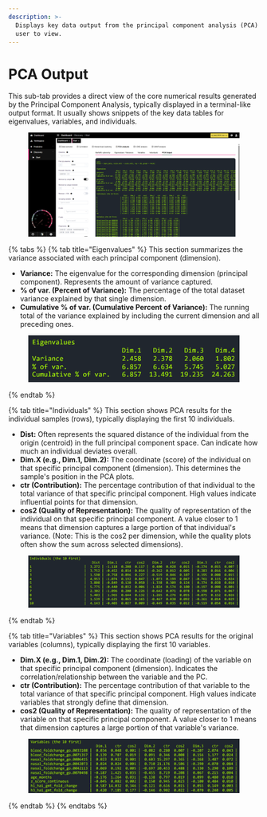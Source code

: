 ```yaml
---
description: >-
  Displays key data output from the principal component analysis (PCA) for the
  user to view.
---
```


# PCA Output

This sub-tab provides a direct view of the core numerical results generated by the Principal Component Analysis, typically displayed in a terminal-like output format. It usually shows snippets of the key data tables for eigenvalues, variables, and individuals.

<figure><img src="../../../.gitbook/assets/PCA_PCA Output.png" alt=""><figcaption></figcaption></figure>

{% tabs %}
{% tab title="Eigenvalues" %}
This section summarizes the variance associated with each principal component (dimension).

* **Variance:** The eigenvalue for the corresponding dimension (principal component). Represents the amount of variance captured.
* **% of var. (Percent of Variance):** The percentage of the total dataset variance explained by that single dimension.
* **Cumulative % of var. (Cumulative Percent of Variance):** The running total of the variance explained by including the current dimension and all preceding ones.

<figure><img src="../../../.gitbook/assets/PCA Ouput_EIgenvalues_Highres.png" alt=""><figcaption></figcaption></figure>
{% endtab %}

{% tab title="Individuals" %}
This section shows PCA results for the individual samples (rows), typically displaying the first 10 individuals.

* **Dist:** Often represents the squared distance of the individual from the origin (centroid) in the full principal component space. Can indicate how much an individual deviates overall.
* **Dim.X (e.g., Dim.1, Dim.2):** The coordinate (score) of the individual on that specific principal component (dimension). This determines the sample's position in the PCA plots.
* **ctr (Contribution):** The percentage contribution of that individual to the total variance of that specific principal component. High values indicate influential points for that dimension.
* **cos2 (Quality of Representation):** The quality of representation of the individual on that specific principal component. A value closer to 1 means that dimension captures a large portion of that individual's variance. (Note: This is the cos2 per dimension, while the quality plots often show the sum across selected dimensions).

<figure><img src="../../../.gitbook/assets/PCA Output_Individuals_Highres-min.png" alt=""><figcaption></figcaption></figure>
{% endtab %}

{% tab title="Variables" %}
This section shows PCA results for the original variables (columns), typically displaying the first 10 variables.

* **Dim.X (e.g., Dim.1, Dim.2):** The coordinate (loading) of the variable on that specific principal component (dimension). Indicates the correlation/relationship between the variable and the PC.
* **ctr (Contribution):** The percentage contribution of that variable to the total variance of that specific principal component. High values indicate variables that strongly define that dimension.
* **cos2 (Quality of Representation):** The quality of representation of the variable on that specific principal component. A value closer to 1 means that dimension captures a large portion of that variable's variance.

<figure><img src="../../../.gitbook/assets/PCA Output_Variables_Highres-min.png" alt=""><figcaption></figcaption></figure>
{% endtab %}
{% endtabs %}

